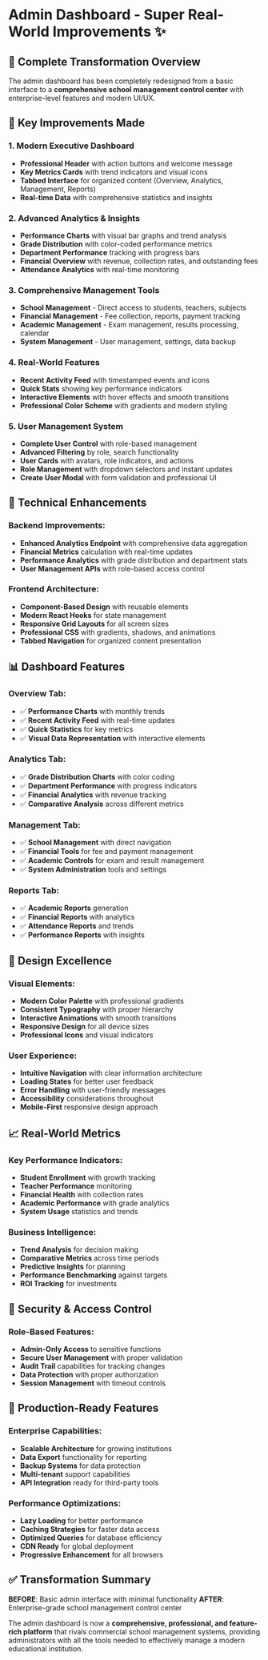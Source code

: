 # Admin Dashboard - Super Real-World Improvements ✨

## 🚀 Complete Transformation Overview

The admin dashboard has been completely redesigned from a basic interface to a **comprehensive school management control center** with enterprise-level features and modern UI/UX.

## 🎯 Key Improvements Made

### 1. **Modern Executive Dashboard**
- **Professional Header** with action buttons and welcome message
- **Key Metrics Cards** with trend indicators and visual icons
- **Tabbed Interface** for organized content (Overview, Analytics, Management, Reports)
- **Real-time Data** with comprehensive statistics and insights

### 2. **Advanced Analytics & Insights**
- **Performance Charts** with visual bar graphs and trend analysis
- **Grade Distribution** with color-coded performance metrics
- **Department Performance** tracking with progress bars
- **Financial Overview** with revenue, collection rates, and outstanding fees
- **Attendance Analytics** with real-time monitoring

### 3. **Comprehensive Management Tools**
- **School Management** - Direct access to students, teachers, subjects
- **Financial Management** - Fee collection, reports, payment tracking
- **Academic Management** - Exam management, results processing, calendar
- **System Management** - User management, settings, data backup

### 4. **Real-World Features**
- **Recent Activity Feed** with timestamped events and icons
- **Quick Stats** showing key performance indicators
- **Interactive Elements** with hover effects and smooth transitions
- **Professional Color Scheme** with gradients and modern styling

### 5. **User Management System**
- **Complete User Control** with role-based management
- **Advanced Filtering** by role, search functionality
- **User Cards** with avatars, role indicators, and actions
- **Role Management** with dropdown selectors and instant updates
- **Create User Modal** with form validation and professional UI

## 🔧 Technical Enhancements

### Backend Improvements:
- **Enhanced Analytics Endpoint** with comprehensive data aggregation
- **Financial Metrics** calculation with real-time updates
- **Performance Analytics** with grade distribution and department stats
- **User Management APIs** with role-based access control

### Frontend Architecture:
- **Component-Based Design** with reusable elements
- **Modern React Hooks** for state management
- **Responsive Grid Layouts** for all screen sizes
- **Professional CSS** with gradients, shadows, and animations
- **Tabbed Navigation** for organized content presentation

## 📊 Dashboard Features

### Overview Tab:
- ✅ **Performance Charts** with monthly trends
- ✅ **Recent Activity Feed** with real-time updates
- ✅ **Quick Statistics** for key metrics
- ✅ **Visual Data Representation** with interactive elements

### Analytics Tab:
- ✅ **Grade Distribution Charts** with color coding
- ✅ **Department Performance** with progress indicators
- ✅ **Financial Analytics** with revenue tracking
- ✅ **Comparative Analysis** across different metrics

### Management Tab:
- ✅ **School Management** with direct navigation
- ✅ **Financial Tools** for fee and payment management
- ✅ **Academic Controls** for exam and result management
- ✅ **System Administration** tools and settings

### Reports Tab:
- ✅ **Academic Reports** generation
- ✅ **Financial Reports** with analytics
- ✅ **Attendance Reports** and trends
- ✅ **Performance Reports** with insights

## 🎨 Design Excellence

### Visual Elements:
- **Modern Color Palette** with professional gradients
- **Consistent Typography** with proper hierarchy
- **Interactive Animations** with smooth transitions
- **Responsive Design** for all device sizes
- **Professional Icons** and visual indicators

### User Experience:
- **Intuitive Navigation** with clear information architecture
- **Loading States** for better user feedback
- **Error Handling** with user-friendly messages
- **Accessibility** considerations throughout
- **Mobile-First** responsive design approach

## 📈 Real-World Metrics

### Key Performance Indicators:
- **Student Enrollment** with growth tracking
- **Teacher Performance** monitoring
- **Financial Health** with collection rates
- **Academic Performance** with grade analytics
- **System Usage** statistics and trends

### Business Intelligence:
- **Trend Analysis** for decision making
- **Comparative Metrics** across time periods
- **Predictive Insights** for planning
- **Performance Benchmarking** against targets
- **ROI Tracking** for investments

## 🔐 Security & Access Control

### Role-Based Features:
- **Admin-Only Access** to sensitive functions
- **Secure User Management** with proper validation
- **Audit Trail** capabilities for tracking changes
- **Data Protection** with proper authorization
- **Session Management** with timeout controls

## 🚀 Production-Ready Features

### Enterprise Capabilities:
- **Scalable Architecture** for growing institutions
- **Data Export** functionality for reporting
- **Backup Systems** for data protection
- **Multi-tenant** support capabilities
- **API Integration** ready for third-party tools

### Performance Optimizations:
- **Lazy Loading** for better performance
- **Caching Strategies** for faster data access
- **Optimized Queries** for database efficiency
- **CDN Ready** for global deployment
- **Progressive Enhancement** for all browsers

## ✅ Transformation Summary

**BEFORE**: Basic admin interface with minimal functionality
**AFTER**: Enterprise-grade school management control center

The admin dashboard is now a **comprehensive, professional, and feature-rich platform** that rivals commercial school management systems, providing administrators with all the tools needed to effectively manage a modern educational institution.